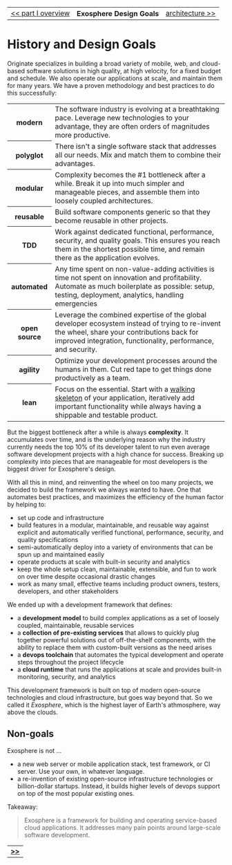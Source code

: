 <table>
  <tr>
    <td><a href="readme.md">&lt;&lt; part I overview</a></td>
    <th>Exosphere Design Goals</th>
    <td><a href="02_architecture.md">architecture &gt;&gt;</a></td>
  </tr>
</table>


# History and Design Goals

Originate specializes in building a broad variety of
mobile, web, and cloud-based software solutions
in high quality, at high velocity, for a fixed budget and schedule.
We also operate our applications at scale,
and maintain them for many years.
We have a proven methodology and best practices
to do this successfully:

<table>
  <tr>
    <th>modern</th>
    <td>
      The software industry is evolving at a breathtaking pace.
      Leverage new technologies to your advantage,
      they are often orders of magnitudes more productive.
    </td>
  </tr>
  <tr>
    <th>polyglot</th>
    <td>
      There isn't a single software stack that addresses all our needs.
      Mix and match them to combine their advantages.
    </td>
  </tr>
  <tr>
    <th>modular</th>
    <td>
      Complexity becomes the #1 bottleneck after a while.
      Break it up into much simpler and manageable pieces,
      and assemble them into loosely coupled architectures.
    </td>
  </tr>
  <tr>
    <th>reusable</th>
    <td>
      Build software components generic so that they become reusable in other projects.
    </td>
  </tr>
  <tr>
    <th>TDD</th>
    <td>
      Work against dedicated functional, performance, security, and quality goals.
      This ensures you reach them in the shortest possible time,
      and remain there as the application evolves.
    </td>
  </tr>
  <tr>
    <th>automated</th>
    <td>
      Any time spent on non-value-adding activities
      is time not spent on innovation and profitability.
      Automate as much boilerplate as possible:
      setup, testing, deployment, analytics, handling emergencies
    </td>
  </tr>
  <tr>
    <th>open source</th>
    <td>
      Leverage the combined expertise of the global developer ecosystem
      instead of trying to re-invent the wheel,
      share your contributions back
      for improved integration, functionality, performance, and security.
    </td>
  </tr>
  <tr>
    <th>agility</th>
    <td>
      Optimize your development processes around the humans in them.
      Cut red tape to get things done productively as a team.
    </td>
  </tr>
  <tr>
    <th>lean</th>
    <td>
      Focus on the essential.
      Start with a
      <a href="http://blog.codeclimate.com/blog/2014/03/20/kickstart-your-next-project-with-a-walking-skeleton">walking skeleton</a>
      of your application,
      iteratively add important functionality while always having a shippable and testable product.
    </td>
  </tr>
</table>

But the biggest bottleneck after a while is always **complexity**.
It accumulates over time,
and is the underlying reason
why the industry currently needs the top 10% of its developer talent
to run even average software development projects with a high chance for success.
Breaking up complexity into pieces that are manageable for most developers
is the biggest driver for Exosphere's design.

With all this in mind, and reinventing the wheel on too many projects,
we decided to build the framework we always wanted to have.
One that automates best practices,
and maximizes the efficiency of the human factor
by helping to:
* set up code and infrastructure
* build features in a modular, maintainable, and reusable way
  against explicit and automatically verified
  functional, performance, security, and quality specifications
* semi-automatically deploy into a variety of environments
  that can be spun up and maintained easily
* operate products at scale with built-in security and analytics
* keep the whole setup clean, maintainable, extensible, and fun to work on over time
  despite occasional drastic changes
* work as many small, effective teams
  including product owners, testers, developers, and other stakeholders

We ended up with a development framework that defines:
* a __development model__ to build complex applications
  as a set of loosely coupled, maintainable, reusable services
* a __collection of pre-existing services__ that allows to quickly plug together powerful solutions
  out of off-the-shelf components,
  with the ability to replace them with custom-built versions as the need arises
* a __devops toolchain__
  that automates the typical development and operate steps
  throughout the project lifecycle
* a __cloud runtime__
  that runs the applications at scale
  and provides built-in monitoring, security, and analytics

This development framework is built on top of modern open-source technologies
and cloud infrastructure,
but goes way beyond that.
So we called it _Exosphere_,
which is the highest layer of Earth's athmosphere,
way above the clouds.


## Non-goals

Exosphere is not ...

* a new web server or mobile application stack, test framework, or CI server.
  Use your own, in whatever language.
* a re-invention of existing open-source infrastructure technologies or billion-dollar startups.
  Instead, it builds higher levels of devops support on top of the most popular existing ones.


Takeaway:
> Exosphere is a framework for building and operating service-based cloud applications.
> It addresses many pain points around large-scale software development.


<table>
  <tr>
    <td><a href="02_architecture.md"><b>&gt;&gt;</b></td>
  </tr>
</table>
